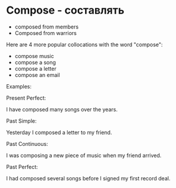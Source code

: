 # Compose - составлять

- composed from members
- Composed from warriors

Here are 4 more popular collocations with the word "compose":

- compose music
- compose a song
- compose a letter
- compose an email

Examples:

Present Perfect:

I have composed many songs over the years.

Past Simple:

Yesterday I composed a letter to my friend.

Past Continuous:

I was composing a new piece of music when my friend arrived.

Past Perfect:

I had composed several songs before I signed my first record deal.
